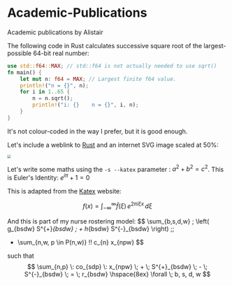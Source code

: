 # Academic-Publications
Academic publications by Alistair

The following code in Rust calculates successive square root of the largest-possible 64-bit real number:

```rust
use std::f64::MAX; // std::f64 is not actually needed to use sqrt()
fn main() {
    let mut n: f64 = MAX; // Largest finite f64 value.
    println!("n = {}", n);
    for i in 1..65 {
        n = n.sqrt();
        println!("i: {}    n = {}", i, n);
    }
}
```

It's not colour-coded in the way I prefer, but it is good enough.  

Let's include a weblink to [Rust](https://www.rust-lang.org/) and an internet SVG image scaled at 50%: 

<img src="https://www.vectorlogo.zone/logos/rust-lang/rust-lang-ar21.svg" style="zoom:50%;" />

Let's write some maths using the ```-s --katex``` parameter : $a^2 + b^2 = c^2$.  This is Euler's Identity: $e^{i\pi} + 1 = 0$ 

This is adapted from the [Katex](https://katex.org/) website:

$$
f(x) = \int_{-\infty}^\infty  \hat{f}(\xi) \, e^{2 \pi i \xi x} \,d\xi
$$

And this is part of my nurse rostering model:
$$
\sum_{b,s,d,w} \; \left( g_{bsdw} S^{+}_{bsdw} \; + h_{bsdw} S^{-}_{bsdw} \right) \;\; 
+ \sum_{n,w, p \in P(n,w)} \!\! c_{n} x_{npw} 
$$

such that
$$
\sum_{n,p} \: co_{sdp} \: x_{npw} \; + \; S^{+}_{bsdw} \; - \; S^{-}_{bsdw} \; = \; r_{bsdw}
\hspace{8ex} \forall \; b, s, d, w 
$$
